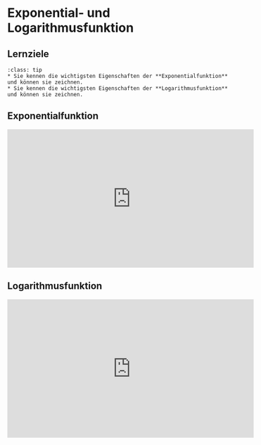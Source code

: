 # Exponential- und Logarithmusfunktion

## Lernziele

```{admonition} Lernziele Exponential- und Logarithmusfunktion
:class: tip
* Sie kennen die wichtigsten Eigenschaften der **Exponentialfunktion** und können sie zeichnen.
* Sie kennen die wichtigsten Eigenschaften der **Logarithmusfunktion** und können sie zeichnen.
```

## Exponentialfunktion

<iframe width="560" height="315" src="https://www.youtube.com/embed/VpR358f1fMk" title="YouTube video player" frameborder="0" allow="accelerometer; autoplay; clipboard-write; encrypted-media; gyroscope; picture-in-picture" allowfullscreen></iframe>

## Logarithmusfunktion

<iframe width="560" height="315" src="https://www.youtube.com/embed/Ed98rKCSTXY" title="YouTube video player" frameborder="0" allow="accelerometer; autoplay; clipboard-write; encrypted-media; gyroscope; picture-in-picture" allowfullscreen></iframe>

